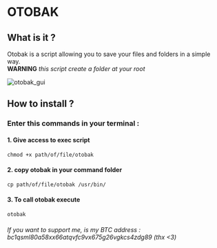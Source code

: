 # OTOBAK

## What is it ?

Otobak is a script allowing you to save your files and folders in a simple way.  
**WARNING** *this script create a folder at your root*

![otobak_gui](https://user-images.githubusercontent.com/59687626/148986072-b0f0c2d7-b04d-4b6f-885e-09abfe9a0c99.PNG)

## How to install ?

### Enter this commands in your terminal :
#### 1. Give access to exec script
```
chmod +x path/of/file/otobak
```
#### 2. copy otobak in your command folder
```
cp path/of/file/otobak /usr/bin/
```
#### 3. To call otobak execute 
```
otobak
```

 ###### If you want to support me, is my BTC address : *bc1qsml80a58xx66atqvfc9vx675g26vgkcs4zdg89* (thx <3)

